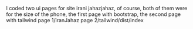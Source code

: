 I coded two ui pages for site irani jahazjahaz, of course, both of them were for the size of the phone, the first page with bootstrap, the second page with tailwind
page 1/iranJahaz
page 2/tailwind/dist/index
